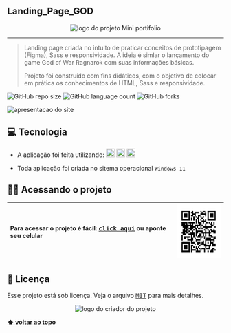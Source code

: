 ## Landing_Page_GOD

<p align="center">
  <img witdh="800" height="200" src="https://github.com/vandersann/Mini_Portifolio/assets/65673565/c49fc5a6-9931-40e3-b9f7-0bcc484e7c14" alt="logo do projeto Mini portifolio">
 </p>

  -------
> Landing page criada no intuito de praticar conceitos de prototipagem (Figma), Sass e responsividade. 
A ideia é simlar o lançamento do game God of War Ragnarok com suas informações básicas.
>
> Projeto foi construído com fins didáticos, com o objetivo de colocar em prática os conhecimentos de HTML, Sass e responsividade.

![GitHub repo size](https://img.shields.io/github/repo-size/vandersann/Landing-_Page_GOD?style=for-the-badge)
![GitHub language count](https://img.shields.io/github/languages/count/vandersann/Landing-_Page_GOD?style=for-the-badge)
![GitHub forks](https://img.shields.io/github/forks/vandersann/Landing-_Page_GOD?style=for-the-badge)

<p align="left">
<img  width="800" src="https://github.com/vandersann/Mini_Portifolio/assets/65673565/705bbc95-5438-4a85-8647-a6cdc11ceb3b" alt="apresentacao do site">
</p>

## 💻 Tecnologia

* A aplicação foi feita utilizando:
  <img src="https://user-images.githubusercontent.com/65673565/197238032-ca4fa2b6-d812-4e4c-b273-e17b04aaabbf.svg" width="20" height="20">
  <img src="https://github.com/vandersann/monte_seu_burguer/assets/65673565/585b3b38-172a-4538-9120-85c9c3a41626" width="20" height="20">
  <img src="https://github.com/vandersann/Mini_Portifolio/assets/65673565/e2dafb7d-b70d-4a6b-9539-253d029611a5" width="20" height="20">

* Toda aplicação foi criada no sitema operacional `Windows 11`

## :man_technologist: Acessando o projeto

Para acessar o projeto é fácil: <a href="https://graceful-starlight-4bbe2e.netlify.app" target="_blank"><kbd>click aqui</kbd></a> ou aponte seu celular | <img src="img/qrCode.png" height="125" width="125" alt="apresentacao do site">
:--------- | :---------

## 📝 Licença

Esse projeto está sob licença. Veja o arquivo <kbd>[MIT](Mit.md)</kbd> para mais detalhes.

<p align="center">
  <img witdh="300" src="https://user-images.githubusercontent.com/65673565/190916838-46057236-9d6e-4e75-b919-d24f673caec7.svg" alt="logo do criador do projeto")
 </p>
  
  **[⬆ voltar ao topo](#Landing_Page_GOD)**
